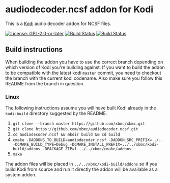 # audiodecoder.ncsf addon for Kodi

This is a [Kodi](https://kodi.tv) audio decoder addon for NCSF files.

[![License: GPL-2.0-or-later](https://img.shields.io/badge/License-GPL%20v2+-blue.svg)](LICENSE.md)
[![Build Status](https://dev.azure.com/teamkodi/binary-addons/_apis/build/status/xbmc.audiodecoder.ncsf?branchName=Matrix)](https://dev.azure.com/teamkodi/binary-addons/_build/latest?definitionId=8&branchName=Matrix)
[![Build Status](https://jenkins.kodi.tv/view/Addons/job/xbmc/job/audiodecoder.ncsf/job/Matrix/badge/icon)](https://jenkins.kodi.tv/blue/organizations/jenkins/xbmc%2Faudiodecoder.ncsf/branches/)
<!--- [![Build Status](https://ci.appveyor.com/api/projects/status/github/xbmc/audiodecoder.ncsf?branch=Matrix&svg=true)](https://ci.appveyor.com/project/xbmc/audiodecoder-ncsf?branch=Matrix) -->

## Build instructions

When building the addon you have to use the correct branch depending on which version of Kodi you're building against. 
If you want to build the addon to be compatible with the latest kodi `master` commit, you need to checkout the branch with the current kodi codename.
Also make sure you follow this README from the branch in question.

### Linux

The following instructions assume you will have built Kodi already in the `kodi-build` directory 
suggested by the README.

1. `git clone --branch master https://github.com/xbmc/xbmc.git`
2. `git clone https://github.com/xbmc/audiodecoder.ncsf.git`
3. `cd audiodecoder.ncsf && mkdir build && cd build`
4. `cmake -DADDONS_TO_BUILD=audiodecoder.ncsf -DADDON_SRC_PREFIX=../.. -DCMAKE_BUILD_TYPE=Debug -DCMAKE_INSTALL_PREFIX=../../xbmc/kodi-build/addons -DPACKAGE_ZIP=1 ../../xbmc/cmake/addons`
5. `make`

The addon files will be placed in `../../xbmc/kodi-build/addons` so if you build Kodi from source and run it directly 
the addon will be available as a system addon.
